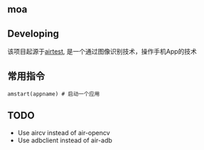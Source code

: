 ## moa
## Developing

该项目起源于[airtest](https://github.com/netease/airtest), 是一个通过图像识别技术，操作手机App的技术

## 常用指令

	amstart(appname) # 启动一个应用

## TODO
* Use aircv instead of air-opencv
* Use adbclient instead of air-adb

